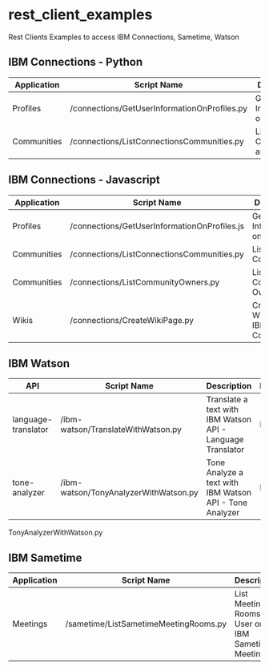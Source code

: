 # rest_client_examples

Rest Clients Examples to access IBM Connections, Sametime, Watson

## IBM Connections - Python

| Application |  Script Name                               |   Description                                                  | Language |
|-------------|--------------------------------------------|----------------------------------------------------------------|----------|
| Profiles    |/connections/GetUserInformationOnProfiles.py|Get User Information on Profiles                |Python    |
| Communities |/connections/ListConnectionsCommunities.py  |List Communities and Owners       |Python    |


## IBM Connections - Javascript
| Application |  Script Name                               |   Description                                                  | Language |
|-------------|--------------------------------------------|----------------------------------------------------------------|----------|
| Profiles    |/connections/GetUserInformationOnProfiles.js|Get User Information on Profiles                |Javascript/NodeJs    |
| Communities |/connections/ListConnectionsCommunities.py  |List Only Communities                |Javascript/NodeJs    |
| Communities |/connections/ListCommunityOwners.py         |List Comunity Owners              |Javascript/NodeJs    |
| Wikis       |/connections/CreateWikiPage.py              |Create a Wiki Page on IBM Connections              |Javascript/NodeJs    |

## IBM Watson

| API               |            Script Name              |   Description                                                  | Language |
|-------------------|-------------------------------------|----------------------------------------------------------------|----------|
|language-translator|/ibm-watson/TranslateWithWatson.py   |Translate a text with IBM Watson API - Language Translator      |Python    |
|tone-analyzer      |/ibm-watson/TonyAnalyzerWithWatson.py|Tone Analyze a text with IBM Watson API - Tone Analyzer         |Python    |


TonyAnalyzerWithWatson.py
## IBM Sametime

| Application |            Script Name                  |   Description                                                  | Language |
|-------------|-----------------------------------------|----------------------------------------------------------------|----------|
| Meetings    |/sametime/ListSametimeMeetingRooms.py    |List Meeting Rooms of User on IBM Sametime Meetings             |Python    |


